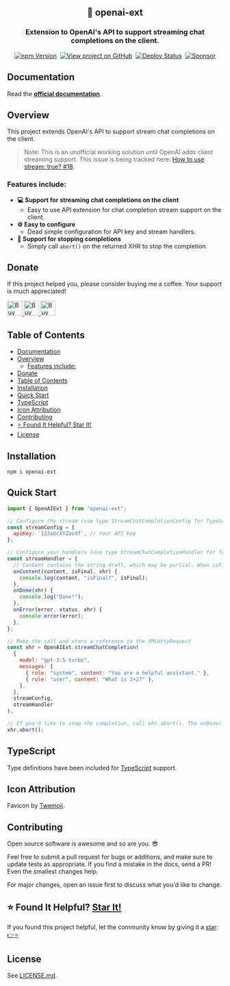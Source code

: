 <h2 align="center">
  🤖 openai-ext
</h2>
<h3 align="center">
  Extension to OpenAI's API to support streaming chat completions on the client.
</h3>
<p align="center">
  <a href="https://badge.fury.io/js/openai-ext" target="_blank" rel="noopener noreferrer"><img src="https://badge.fury.io/js/openai-ext.svg" alt="npm Version" /></a>&nbsp;
  <a href="https://github.com/justinmahar/openai-ext/" target="_blank" rel="noopener noreferrer"><img src="https://img.shields.io/badge/GitHub-Source-success" alt="View project on GitHub" /></a>&nbsp;
  <a href="https://github.com/justinmahar/openai-ext/actions?query=workflow%3ADeploy" target="_blank" rel="noopener noreferrer"><img src="https://github.com/justinmahar/openai-ext/workflows/Deploy/badge.svg" alt="Deploy Status" /></a>&nbsp;
  <a href="https://github.com/sponsors/justinmahar" target="_blank" rel="noopener noreferrer"><img src="https://img.shields.io/static/v1?label=Sponsor&message=%E2%9D%A4&logo=GitHub&color=%23fe8e86" alt="Sponsor"/></a>
</p>

## Documentation

Read the **[official documentation](https://justinmahar.github.io/openai-ext/)**.

## Overview

This project extends OpenAI's API to support stream chat completions on the client. 

> Note: This is an unofficial working solution until OpenAI adds client streaming support. This issue is being tracked here: [How to use stream: true? #18](https://github.com/openai/openai-node/issues/18).

### Features include:

- **💻 Support for streaming chat completions on the client**
  - Easy to use API extension for chat completion stream support on the client.
- **⚙️ Easy to configure**
  - Dead simple configuration for API key and stream handlers.
- **🛑 Support for stopping completions**
  - Simply call `abort()` on the returned XHR to stop the completion.

[lock:donate]::🚫---------------------------------------

## Donate 

If this project helped you, please consider buying me a coffee. Your support is much appreciated!

<a href="https://paypal.me/thejustinmahar/5">
  <img src="https://justinmahar.github.io/openai-ext/support/coffee-1.png" alt="Buy me a coffee" height="35" />
</a> <a href="https://paypal.me/thejustinmahar/15">
  <img src="https://justinmahar.github.io/openai-ext/support/coffee-3.png" alt="Buy me 3 coffees" height="35" />
</a> <a href="https://paypal.me/thejustinmahar/25">
  <img src="https://justinmahar.github.io/openai-ext/support/coffee-5.png" alt="Buy me 5 coffees" height="35" />
</a>

[/lock:donate]::---------------------------------------🚫

## Table of Contents 

- [Documentation](#documentation)
- [Overview](#overview)
  - [Features include:](#features-include)
- [Donate](#donate)
- [Table of Contents](#table-of-contents)
- [Installation](#installation)
- [Quick Start](#quick-start)
- [TypeScript](#typescript)
- [Icon Attribution](#icon-attribution)
- [Contributing](#contributing)
- [⭐ Found It Helpful? Star It!](#-found-it-helpful-star-it)
- [License](#license)

## Installation

```
npm i openai-ext
```

## Quick Start

```js
import { OpenAIExt } from "openai-ext";

// Configure the stream (use type StreamChatCompletionConfig for TypeScript users)
const streamConfig = {
  apiKey: `123abcXYZasdf`, // Your API key
};

// Configure your handlers (use type StreamChatCompletionHandler for TypeScript users)
const streamHandler = {
  // Content contains the string draft, which may be partial. When isFinal is true, the completion is done.
  onContent(content, isFinal, xhr) {
    console.log(content, "isFinal?", isFinal);
  },
  onDone(xhr) {
    console.log("Done!");
  },
  onError(error, status, xhr) {
    console.error(error);
  },
};

// Make the call and store a reference to the XMLHttpRequest
const xhr = OpenAIExt.streamChatCompletion(
  {
    model: "gpt-3.5-turbo",
    messages: [
      { role: "system", content: "You are a helpful assistant." },
      { role: "user", content: "What is 2+2?" },
    ],
  },
  streamConfig,
  streamHandler
);

// If you'd like to stop the completion, call xhr.abort(). The onDone() handler will be called.
xhr.abort();
```

[lock:typescript]::🚫---------------------------------------

## TypeScript

Type definitions have been included for [TypeScript](https://www.typescriptlang.org/) support.

[/lock:typescript]::---------------------------------------🚫

[lock:icon]::🚫---------------------------------------

## Icon Attribution

Favicon by [Twemoji](https://github.com/twitter/twemoji).

[/lock:icon]::---------------------------------------🚫

[lock:contributing]::🚫---------------------------------------

## Contributing

Open source software is awesome and so are you. 😎

Feel free to submit a pull request for bugs or additions, and make sure to update tests as appropriate. If you find a mistake in the docs, send a PR! Even the smallest changes help.

For major changes, open an issue first to discuss what you'd like to change.

[/lock:contributing]::---------------------------------------🚫

## ⭐ Found It Helpful? [Star It!](https://github.com/justinmahar/openai-ext/stargazers)

If you found this project helpful, let the community know by giving it a [star](https://github.com/justinmahar/openai-ext/stargazers): [👉⭐](https://github.com/justinmahar/openai-ext/stargazers)

## License

See [LICENSE.md](https://justinmahar.github.io/openai-ext/?path=/story/license--page).